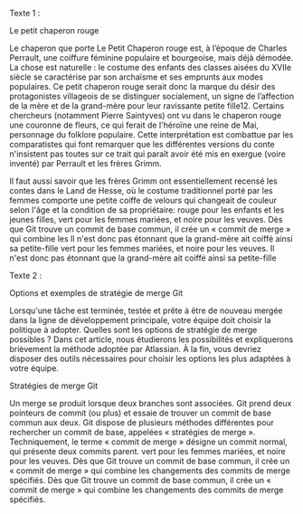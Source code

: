 
Texte 1 :

Le petit chaperon rouge

Le chaperon que porte Le Petit Chaperon rouge est, à l’époque de Charles Perrault, une coiffure féminine populaire et bourgeoise, mais déjà démodée. 
La chose est naturelle : le costume des enfants des classes aisées du XVIIe siècle se caractérise par son archaïsme et ses emprunts aux modes populaires. 
Ce petit chaperon rouge serait donc la marque du désir des protagonistes villageois de se distinguer socialement, un signe de l’affection de la mère et de 
la grand-mère pour leur ravissante petite fille12. Certains chercheurs (notamment Pierre Saintyves) ont vu dans le chaperon rouge une couronne de fleurs, 
ce qui ferait de l'héroïne une reine de Mai, personnage du folklore populaire. Cette interprétation est combattue par les comparatistes qui font remarquer 
que les différentes versions du conte n'insistent pas toutes sur ce trait qui paraît avoir été mis en exergue (voire inventé) par Perrault et les frères Grimm. 

Il faut aussi savoir que les frères Grimm ont essentiellement recensé les contes dans le Land de Hesse, où le costume traditionnel porté par les femmes 
comporte une petite coiffe de velours qui changeait de couleur selon l'âge et la condition de sa propriétaire: rouge pour les enfants et les jeunes filles, 
vert pour les femmes mariées, et noire pour les veuves. Dès que Git trouve un commit de base commun, il crée un « commit de merge » qui combine les 
Il n'est donc pas étonnant que la grand-mère ait coiffé ainsi sa petite-fille
vert pour les femmes mariées, et noire pour les veuves. Il n'est donc pas étonnant que la grand-mère ait coiffé ainsi sa petite-fille

Texte 2 :

Options et exemples de stratégie de merge Git 

Lorsqu'une tâche est terminée, testée et prête à être de nouveau mergée dans la ligne de développement principale, votre équipe doit choisir la politique à adopter. 
Quelles sont les options de stratégie de merge possibles ? Dans cet article, nous étudierons les possibilités et expliquerons brièvement la méthode adoptée par Atlassian. 
À la fin, vous devriez disposer des outils nécessaires pour choisir les options les plus adaptées à votre équipe.

Stratégies de merge Git

Un merge se produit lorsque deux branches sont associées. Git prend deux pointeurs de commit (ou plus) et essaie de trouver un commit de base commun aux deux. 
Git dispose de plusieurs méthodes différentes pour rechercher un commit de base, appelées « stratégies de merge ».
Techniquement, le terme « commit de merge » désigne un commit normal, qui présente deux commits parent.
vert pour les femmes mariées, et noire pour les veuves. Dès que Git trouve un commit de base commun, il crée un « commit de merge » qui combine les 
changements des commits de merge spécifiés.
Dès que Git trouve un commit de base commun, il crée un « commit de merge » qui combine les changements des commits de merge spécifiés.


